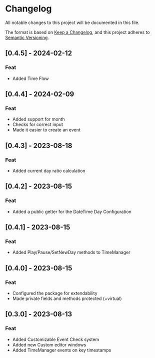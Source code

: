 # Changelog

All notable changes to this project will be documented in this file.

The format is based on [Keep a Changelog](https://keepachangelog.com/en/1.0.0/), and this project adheres to [Semantic Versioning](https://semver.org/spec/v2.0.0.html).

## [0.4.5] - 2024-02-12
### Feat
- Added Time Flow

## [0.4.4] - 2024-02-09
### Feat
- Added support for month
- Checks for correct input
- Made it easier to create an event

## [0.4.3] - 2023-08-18
### Feat
- Added current day ratio calculation

## [0.4.2] - 2023-08-15
### Feat
- Added a public getter for the DateTime Day Configuration

## [0.4.1] - 2023-08-15
### Feat
- Added Play/Pause/SetNewDay methods to TimeManager

## [0.4.0] - 2023-08-15
### Feat
- Configured the package for extendability
- Made private fields and methods protected (+virtual)

## [0.3.0] - 2023-08-13
### Feat
- Added Customizable Event Check system
- Added new Custom editor windows
- Added TimeManager events on key timestamps
